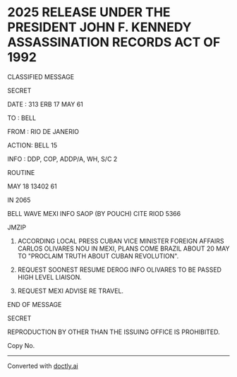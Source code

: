 # 2025 RELEASE UNDER THE PRESIDENT JOHN F. KENNEDY ASSASSINATION RECORDS ACT OF 1992

CLASSIFIED MESSAGE

SECRET

DATE : 313 ERB 17 MAY 61

TO : BELL

FROM : RIO DE JANERIO

ACTION: BELL 15

INFO : DDP, COP, ADDP/A, WH, S/C 2

ROUTINE

MAY 18 13402 61

IN 2065

BELL WAVE MEXI INFO SAOP (BY POUCH) CITE RIOD 5366

JMZIP

1. ACCORDING LOCAL PRESS CUBAN VICE MINISTER FOREIGN AFFAIRS CARLOS OLIVARES NOU IN MEXI, PLANS COME BRAZIL ABOUT 20 MAY TO "PROCLAIM TRUTH ABOUT CUBAN REVOLUTION".

2. REQUEST SOONEST RESUME DEROG INFO OLIVARES TO BE PASSED HIGH LEVEL LIAISON.

3. REQUEST MEXI ADVISE RE TRAVEL.

END OF MESSAGE

SECRET

REPRODUCTION BY OTHER THAN THE ISSUING OFFICE IS PROHIBITED.

Copy No.


---
Converted with [doctly.ai](https://doctly.ai)